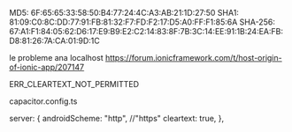 MD5: 6F:65:65:33:58:50:B4:77:24:4C:A3:AB:21:1D:27:50
SHA1: 81:09:C0:8C:DD:77:91:FB:81:32:F7:FD:F2:17:D5:A0:FF:F1:85:6A
SHA-256: 67:A1:F1:84:05:62:D6:17:E9:B9:E2:C2:14:83:8F:7B:3C:14:EE:91:1B:24:EA:FB:D8:81:26:7A:CA:01:9D:1C

le probleme ana localhost
https://forum.ionicframework.com/t/host-origin-of-ionic-app/207147

ERR_CLEARTEXT_NOT_PERMITTED

capacitor.config.ts

server: {
androidScheme: "http", //"https"
cleartext: true,
},
